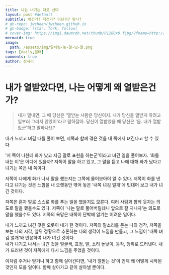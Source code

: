 ```yaml
---
title: 나는 녀기는 대로 산다
layout: post #default
subtitle: 이건가? 저건가? 아닌가? 맞나?
# gh-repo: jwsheen/jwsheen.github.io
# gh-badge: [star, fork, follow]
# cover-img: https://img1.daumcdn.net/thumb/R1280x0.fjpg/?fname=http://t1.daumcdn.net/brunch/service/user/3KhP/image/vIG3sawFIdH9skyUWjjqP1JGUkM.jpg
mermaid: true
image:
  path: /assets/img/말차림-늧-얼-넋-알.png
tags: [daily,탈태]
comments: true
author: 잠자리
---
```


# 내가 열받았다면, 나는 어떻게 왜 열받은건가?

> 내가 열내면, 그 때 당신은 '열받는 사람은 당신이지. 내가 당신을 열받게 하려고 일부러 그러지 않았어'라고 말하잖아. 당신이 열받았을 때 당신은 '음. 내가 열받았군'하고 말하나요?

내가 느끼고 녀길 때를 풀어 보면, 저쪽과 함께 겪은 것을 내 쪽에서 녀긴다고 할 수 있다.

'저 쪽이 나한테 화가 났고 지금 말로 표현을 하는군'이라고 녀긴 일을 풀어보자.
'화를 내는 이'은 어디에 있을까? 
저쪽이 말을 하고 있고, 그 말을 듣고 나에 대해 화가 났다고 녀기는 쪽은 내 쪽이다. 

저쪽이 나에게 화가 나서 말을 했는지는 그쪽에 물어보아야 알 수 있다.
저쪽이 화를 낸다고 녀기는 것은 느낌을 내 오랫동안 엮어 놓은 '내쪽 녀김 얼개'에 빗대어 보고 내가 녀긴 것이다.

저쪽은 혼자 말로 스스로 화를 푸는 일을 했을지도 모른다. 여러 사람과 함께 웃자는 의도로 말을 했을수도 있다. 저쪽이 '나는 말로 풀어버릴테니 앞으로 잘 지내자'는 의도로 말을 했을수도 있다. 저쪽의 욕망은 내쪽이 단박에 알기는 어려운 일이다.

내가 느끼고 녀긴 것은 오롯이 내가 한 것이다. 저쪽의 말소리를 듣는 나의 청각, 저쪽을 보는 나의 시각, 앞뒤 정황으로 추론하는 나의 생각이 느낌을 만들고, 그 느낌이 '내쪽 녀김 얼개'와 반응하여 내가 녀긴 것이다.  
내가 녀기고 나서는 녀긴 것을 얼굴색, 표정, 말, 소리 높낮이, 동작, 행위로 드러낸다. 내가 드러낸 것이 저쪽에게 다시 느낌을 주었을 것이다.

이처럼 주거나 받거니 하고 함께 살아간다면, '내가 열받는 것'이 언제 왜 어떻게 시작된 것인지 모를 일이다. 함께 살아가고 같이 살아낼 뿐이다.